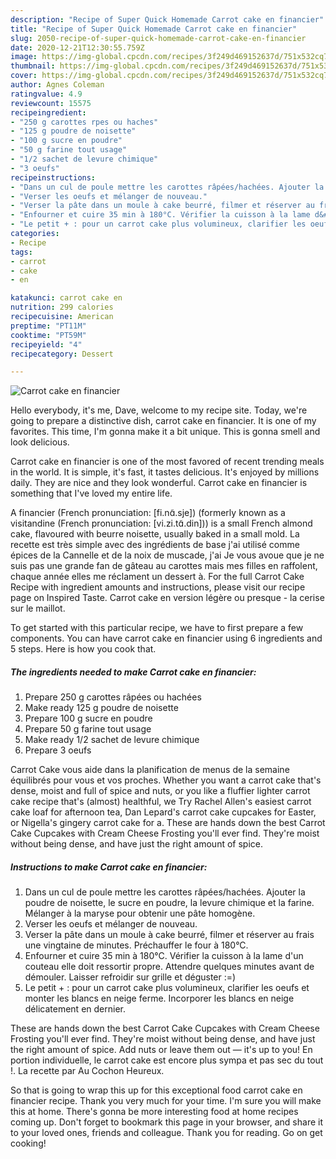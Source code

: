 ```yaml
---
description: "Recipe of Super Quick Homemade Carrot cake en financier"
title: "Recipe of Super Quick Homemade Carrot cake en financier"
slug: 2050-recipe-of-super-quick-homemade-carrot-cake-en-financier
date: 2020-12-21T12:30:55.759Z
image: https://img-global.cpcdn.com/recipes/3f249d469152637d/751x532cq70/carrot-cake-en-financier-photo-principale-de-la-recette.jpg
thumbnail: https://img-global.cpcdn.com/recipes/3f249d469152637d/751x532cq70/carrot-cake-en-financier-photo-principale-de-la-recette.jpg
cover: https://img-global.cpcdn.com/recipes/3f249d469152637d/751x532cq70/carrot-cake-en-financier-photo-principale-de-la-recette.jpg
author: Agnes Coleman
ratingvalue: 4.9
reviewcount: 15575
recipeingredient:
- "250 g carottes rpes ou haches"
- "125 g poudre de noisette"
- "100 g sucre en poudre"
- "50 g farine tout usage"
- "1/2 sachet de levure chimique"
- "3 oeufs"
recipeinstructions:
- "Dans un cul de poule mettre les carottes râpées/hachées. Ajouter la poudre de noisette, le sucre en poudre, la levure chimique et la farine. Mélanger à la maryse pour obtenir une pâte homogène."
- "Verser les oeufs et mélanger de nouveau."
- "Verser la pâte dans un moule à cake beurré, filmer et réserver au frais une vingtaine de minutes. Préchauffer le four à 180°C."
- "Enfourner et cuire 35 min à 180°C. Vérifier la cuisson à la lame d&#39;un couteau elle doit ressortir propre. Attendre quelques minutes avant de démouler. Laisser refroidir sur grille et déguster :=)"
- "Le petit + : pour un carrot cake plus volumineux, clarifier les oeufs et monter les blancs en neige ferme. Incorporer les blancs en neige délicatement en dernier."
categories:
- Recipe
tags:
- carrot
- cake
- en

katakunci: carrot cake en 
nutrition: 299 calories
recipecuisine: American
preptime: "PT11M"
cooktime: "PT59M"
recipeyield: "4"
recipecategory: Dessert

---
```



![Carrot cake en financier](https://img-global.cpcdn.com/recipes/3f249d469152637d/751x532cq70/carrot-cake-en-financier-photo-principale-de-la-recette.jpg)

Hello everybody, it's me, Dave, welcome to my recipe site. Today, we're going to prepare a distinctive dish, carrot cake en financier. It is one of my favorites. This time, I'm gonna make it a bit unique. This is gonna smell and look delicious.

Carrot cake en financier is one of the most favored of recent trending meals in the world. It is simple, it's fast, it tastes delicious. It's enjoyed by millions daily. They are nice and they look wonderful. Carrot cake en financier is something that I've loved my entire life.

A financier (French pronunciation: [fi.nɑ̃.sje]) (formerly known as a visitandine (French pronunciation: [vi.zi.tɑ̃.din])) is a small French almond cake, flavoured with beurre noisette, usually baked in a small mold. La recette est très simple avec des ingrédients de base j&#39;ai utilisé comme épices de la Cannelle et de la noix de muscade, j&#39;ai Je vous avoue que je ne suis pas une grande fan de gâteau au carottes mais mes filles en raffolent, chaque année elles me réclament un dessert à. For the full Carrot Cake Recipe with ingredient amounts and instructions, please visit our recipe page on Inspired Taste. Carrot cake en version légère ou presque - la cerise sur le maillot.


To get started with this particular recipe, we have to first prepare a few components. You can have carrot cake en financier using 6 ingredients and 5 steps. Here is how you cook that.

<!--inarticleads1-->

##### The ingredients needed to make Carrot cake en financier:

1. Prepare 250 g carottes râpées ou hachées
1. Make ready 125 g poudre de noisette
1. Prepare 100 g sucre en poudre
1. Prepare 50 g farine tout usage
1. Make ready 1/2 sachet de levure chimique
1. Prepare 3 oeufs


Carrot Cake vous aide dans la planification de menus de la semaine équilibrés pour vous et vos proches. Whether you want a carrot cake that&#39;s dense, moist and full of spice and nuts, or you like a fluffier lighter carrot cake recipe that&#39;s (almost) healthful, we Try Rachel Allen&#39;s easiest carrot cake loaf for afternoon tea, Dan Lepard&#39;s carrot cake cupcakes for Easter, or Nigella&#39;s gingery carrot cake for a. These are hands down the best Carrot Cake Cupcakes with Cream Cheese Frosting you&#39;ll ever find. They&#39;re moist without being dense, and have just the right amount of spice. 

<!--inarticleads2-->

##### Instructions to make Carrot cake en financier:

1. Dans un cul de poule mettre les carottes râpées/hachées. Ajouter la poudre de noisette, le sucre en poudre, la levure chimique et la farine. Mélanger à la maryse pour obtenir une pâte homogène.
1. Verser les oeufs et mélanger de nouveau.
1. Verser la pâte dans un moule à cake beurré, filmer et réserver au frais une vingtaine de minutes. Préchauffer le four à 180°C.
1. Enfourner et cuire 35 min à 180°C. Vérifier la cuisson à la lame d&#39;un couteau elle doit ressortir propre. Attendre quelques minutes avant de démouler. Laisser refroidir sur grille et déguster :=)
1. Le petit + : pour un carrot cake plus volumineux, clarifier les oeufs et monter les blancs en neige ferme. Incorporer les blancs en neige délicatement en dernier.


These are hands down the best Carrot Cake Cupcakes with Cream Cheese Frosting you&#39;ll ever find. They&#39;re moist without being dense, and have just the right amount of spice. Add nuts or leave them out — it&#39;s up to you! En portion individuelle, le carrot cake est encore plus sympa et pas sec du tout !. La recette par Au Cochon Heureux. 

So that is going to wrap this up for this exceptional food carrot cake en financier recipe. Thank you very much for your time. I'm sure you will make this at home. There's gonna be more interesting food at home recipes coming up. Don't forget to bookmark this page in your browser, and share it to your loved ones, friends and colleague. Thank you for reading. Go on get cooking!

